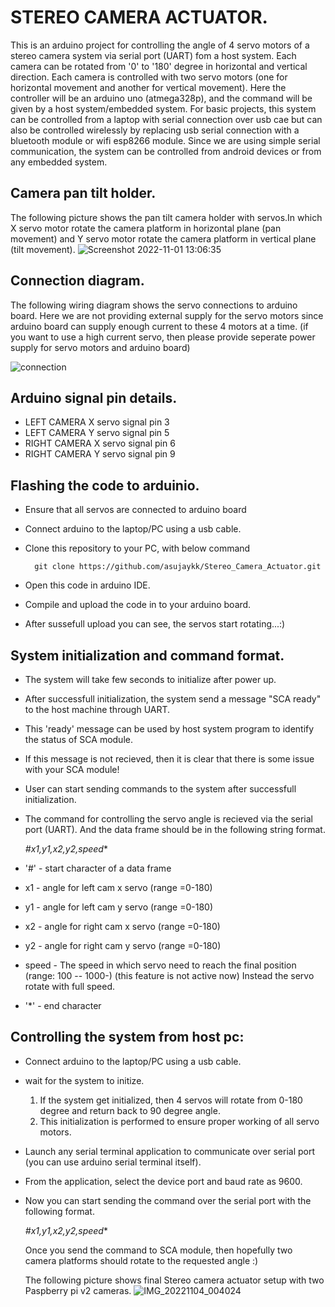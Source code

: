 # STEREO CAMERA ACTUATOR.
 This is an arduino project for controlling the angle of 4 servo  motors of a stereo camera system via serial port (UART) fom a host system.
 Each camera can be rotated from '0' to '180' degree in horizontal and vertical direction. Each camera is controlled with two servo motors (one for horizontal movement and another for vertical movement). Here the controller will be an arduino uno (atmega328p), and the command will be given by a host system/embedded system. For basic projects, this system can be controlled from a laptop with serial connection over usb cae but can also be controlled wirelessly by replacing usb serial connection with a bluetooth module  or wifi esp8266 module. Since we are using simple serial communication, the system can be controlled from android  devices or from any embedded system.
   
   
## Camera pan tilt holder.
The following picture shows the pan tilt camera holder with servos.In which X servo motor rotate the camera platform in horizontal plane (pan movement) and Y servo motor rotate the camera platform in vertical plane (tilt movement).
![Screenshot 2022-11-01 13:06:35](https://user-images.githubusercontent.com/78997596/199183581-3ccb0dbc-64c6-497f-9fea-ee359962270f.png )


## Connection diagram.
The following wiring diagram shows the servo connections to arduino board. Here we are not providing external supply for the servo motors since arduino board can supply enough current to these 4 motors at a time. (if you want to use a high current servo, then please provide seperate power supply for servo motors and arduino board)

![connection](https://user-images.githubusercontent.com/78997596/199190045-70069033-65ad-4977-a04f-8580e5a735d3.png)


## Arduino signal pin details.  
 * LEFT CAMERA X servo signal pin 3 
 * LEFT CAMERA Y servo signal pin 5
 * RIGHT CAMERA X servo signal pin 6 
 * RIGHT CAMERA Y servo signal pin 9
 
 
 ## Flashing the code to arduinio.
 * Ensure that all servos are connected to arduino board  
 * Connect arduino to the laptop/PC using a usb cable.
 * Clone this repository to your PC, with below command  
  
         git clone https://github.com/asujaykk/Stereo_Camera_Actuator.git  
 
 * Open this code in arduino IDE.
 * Compile and upload the code in to your arduino board.
 * After sussefull upload you can see, the servos start rotating...:)
 
 
 ## System initialization and command format.
  * The system will take few seconds to initialize after power up.
  * After successfull initialization, the system send a message "SCA ready" to the host machine through UART.
  * This 'ready' message can be used by host system program to identify the status of SCA module.
  * If this message is not recieved, then it is clear that there is some issue with your SCA module!
  * User can start sending commands to the system after successfull initialization.
  * The command for controlling the servo angle is recieved via the serial port  (UART). And the data frame should be in the following string format.
  
       *#x1,y1,x2,y2,speed**
    
 *   '#'  - start character of a data frame
 *   x1 - angle for left cam x servo (range =0-180)
 *   y1 - angle for left cam y servo (range =0-180)
 *   x2 - angle for right cam x servo (range =0-180)
 *   y2 - angle for right cam y servo (range =0-180)
 *   speed - The speed in which servo need to reach the final position (range: 100 -- 1000-) (this feature is not active now)
            Instead the servo rotate with full speed.
 *   '*' - end character    


## Controlling the system from host pc:
 * Connect arduino to the laptop/PC using a usb cable.
 * wait for the system to initize.
    1. If the system get initialized, then 4 servos will rotate from 0-180 degree and return back to 90 degree angle.  
    2. This initialization is performed to ensure proper working of all servo motors.  
 * Launch any serial terminal application to communicate over serial port (you can use arduino serial terminal itself).  
 * From the application, select the device port and baud rate as 9600.
 * Now you can start sending the command over the serial port with the following format.
    
    *#x1,y1,x2,y2,speed**  
    
   Once you send the command to SCA module, then hopefully two camera platforms should rotate to the requested angle :)

   The following picture shows final Stereo camera actuator setup with two Paspberry pi v2 cameras.
   ![IMG_20221104_004024](https://user-images.githubusercontent.com/78997596/199813544-661edc47-010d-4e9c-a367-448855e4df1c.jpg)


   
